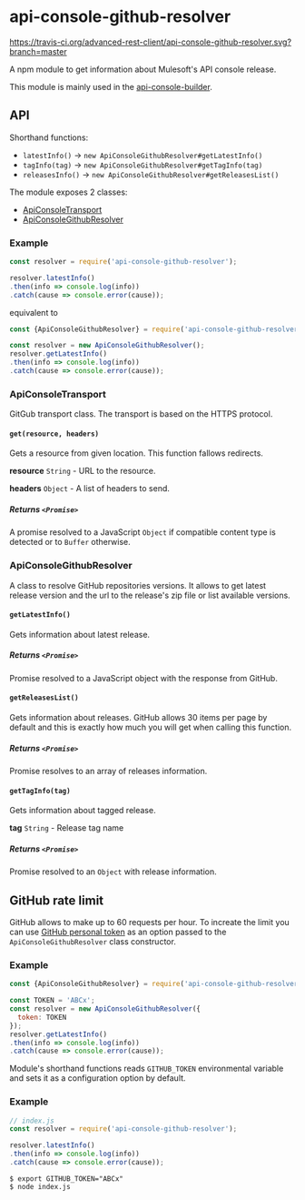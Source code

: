 # api-console-github-resolver

https://travis-ci.org/advanced-rest-client/api-console-github-resolver.svg?branch=master

A npm module to get information about Mulesoft's API console release.

This module is mainly used in the [api-console-builder](https://github.com/mulesoft-labs/api-console-builder).

## API

Shorthand functions:

-   `latestInfo()` -> `new ApiConsoleGithubResolver#getLatestInfo()`
-   `tagInfo(tag)` -> `new ApiConsoleGithubResolver#getTagInfo(tag)`
-   `releasesInfo()` -> `new ApiConsoleGithubResolver#getReleasesList()`

The module exposes 2 classes:

-   [ApiConsoleTransport](lib/transport.js)
-   [ApiConsoleGithubResolver](lib/github-resolver.js)

### Example

```javascript
const resolver = require('api-console-github-resolver');

resolver.latestInfo()
.then(info => console.log(info))
.catch(cause => console.error(cause));
```

equivalent to

```javascript
const {ApiConsoleGithubResolver} = require('api-console-github-resolver');

const resolver = new ApiConsoleGithubResolver();
resolver.getLatestInfo()
.then(info => console.log(info))
.catch(cause => console.error(cause));
```

### ApiConsoleTransport

GitGub transport class.
The transport is based on the HTTPS protocol.

#### `get(resource, headers)`

Gets a resource from given location. This function fallows redirects.

**resource** `String` - URL to the resource.

**headers** `Object` - A list of headers to send.

##### Returns `<Promise>`

A promise resolved to a JavaScript `Object` if compatible content type is detected
or to `Buffer` otherwise.

### ApiConsoleGithubResolver

A class to resolve GitHub repositories versions. It allows to get latest release
version and the url to the release's zip file or list available versions.

#### `getLatestInfo()`

Gets information about latest release.

##### Returns `<Promise>`

Promise resolved to a JavaScript object with the response from GitHub.

#### `getReleasesList()`

Gets information about releases.
GitHub allows 30 items per page by default and this is exactly how much you
will get when calling this function.

##### Returns `<Promise>`

Promise resolves to an array of releases information.

#### `getTagInfo(tag)`

Gets information about tagged release.

**tag** `String` - Release tag name

##### Returns `<Promise>`

Promise resolved to an `Object` with release information.

## GitHub rate limit

GitHub allows to make up to 60 requests per hour. To increate the limit you can
use [GitHub personal token](https://help.github.com/articles/creating-a-personal-access-token-for-the-command-line/) as an option passed to the `ApiConsoleGithubResolver` class constructor.

### Example
```javascript
const {ApiConsoleGithubResolver} = require('api-console-github-resolver');

const TOKEN = 'ABCx';
const resolver = new ApiConsoleGithubResolver({
  token: TOKEN
});
resolver.getLatestInfo()
.then(info => console.log(info))
.catch(cause => console.error(cause));
```

Module's shorthand functions reads `GITHUB_TOKEN` environmental variable and
sets it as a configuration option by default.

### Example

```javascript
// index.js
const resolver = require('api-console-github-resolver');

resolver.latestInfo()
.then(info => console.log(info))
.catch(cause => console.error(cause));
```

```shell
$ export GITHUB_TOKEN="ABCx"
$ node index.js
```
